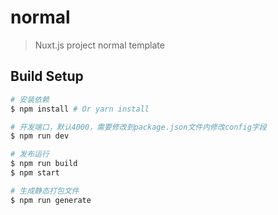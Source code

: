 # normal

> Nuxt.js project normal template

## Build Setup

``` bash
# 安装依赖
$ npm install # Or yarn install

# 开发端口，默认4000，需要修改到package.json文件内修改config字段
$ npm run dev

# 发布运行
$ npm run build
$ npm start

# 生成静态打包文件
$ npm run generate
```
